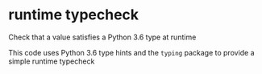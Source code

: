 # runtime typecheck
Check that a value satisfies a Python 3.6 type at runtime

This code uses Python 3.6 type hints and the `typing` package to provide a simple runtime typecheck

